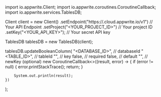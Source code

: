 import io.appwrite.Client;
import io.appwrite.coroutines.CoroutineCallback;
import io.appwrite.services.TablesDB;

Client client = new Client()
    .setEndpoint("https://<REGION>.cloud.appwrite.io/v1") // Your API Endpoint
    .setProject("<YOUR_PROJECT_ID>") // Your project ID
    .setKey("<YOUR_API_KEY>"); // Your secret API key

TablesDB tablesDB = new TablesDB(client);

tablesDB.updateBooleanColumn(
    "<DATABASE_ID>", // databaseId
    "<TABLE_ID>", // tableId
    "", // key
    false, // required
    false, // default
    "", // newKey (optional)
    new CoroutineCallback<>((result, error) -> {
        if (error != null) {
            error.printStackTrace();
            return;
        }

        System.out.println(result);
    })
);

